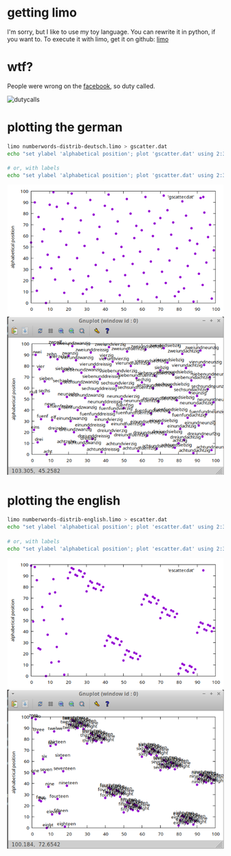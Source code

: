 # getting limo
I'm sorry, but I like to use my toy language. You can rewrite it in python, if you want to.
To execute it with limo, get it on github: [limo](https://github.com/mokrates/limo)

# wtf?

People were wrong on the [facebook](https://www.facebook.com/groups/journalofscientificshitposting/posts/3562273530653324?comment_id=3562857307261613&reply_comment_id=3565074887039855), so duty called.

![dutycalls](https://imgs.xkcd.com/comics/duty_calls_2x.png "Duty calls")

# plotting the german

```bash
limo numberwords-distrib-deutsch.limo > gscatter.dat
echo "set ylabel 'alphabetical position'; plot 'gscatter.dat' using 2:3 pt 7 notitle;" | gnuplot -persist
	
# or, with labels
echo "set ylabel 'alphabetical position'; plot 'gscatter.dat' using 2:3 pt 7 notitle, '' using 2:3:1 with labels offset 0.5,0.5 notitle;" | gnuplot -persist
```

![Plotforgerman](german.png "plot for german")
![Plotforgermanwlabels](german-labels.png "plot for german with labels")

# plotting the english

```bash
limo numberwords-distrib-english.limo > escatter.dat
echo "set ylabel 'alphabetical position'; plot 'escatter.dat' using 2:3 pt 7 notitle;" | gnuplot -persist

# or, with labels
echo "set ylabel 'alphabetical position'; plot 'escatter.dat' using 2:3 pt 7 notitle, '' using 2:3:1 with labels offset 0.5,0.5 notitle;" | gnuplot -persist
```

![Plotforenglish](english.png "plot for english")
![Plotforenglishwlabels](english-labels.png "plot for english with labels")


